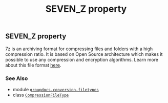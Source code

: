 ﻿---
title: SEVEN_Z property
second_title: GroupDocs.Conversion for Python via .NET API References
description: 
type: docs
weight: 170
url: /python-net/groupdocs.conversion.filetypes/compressionfiletype/seven_z/
is_root: false
---

## SEVEN_Z property


7z is an archiving format for compressing files and folders with a high compression ratio. It is based on Open Source architecture which makes it possible to use any compression and encryption algorithms.
Learn more about this file format [here](https://docs.fileformat.com/compression/7z/).

### See Also
* module [`groupdocs.conversion.filetypes`](../../)
* class [`CompressionFileType`](/conversion/python-net/groupdocs.conversion.filetypes/compressionfiletype)
